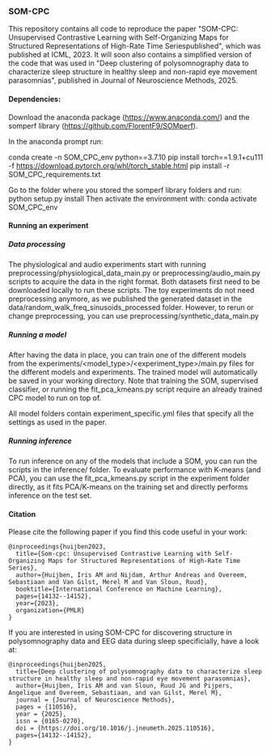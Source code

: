 ### SOM-CPC
This repository contains all code to reproduce the paper "SOM-CPC: Unsupervised Contrastive Learning with Self-Organizing Maps for Structured Representations of High-Rate Time Seriespublished", which was published at ICML, 2023.
It will soon also contains a simplified version of the code that was used in "Deep clustering of polysomnography data to characterize sleep structure in healthy sleep and non-rapid eye movement parasomnias", published in Journal of Neuroscience Methods, 2025.

#### Dependencies:

Download the anaconda package (https://www.anaconda.com/) and the somperf library (https://github.com/FlorentF9/SOMperf).

In the anaconda prompt run:

conda create -n SOM_CPC_env python==3.7.10
pip install torch==1.9.1+cu111 -f https://download.pytorch.org/whl/torch_stable.html
pip install -r SOM_CPC_requirements.txt

Go to the folder where you stored the somperf library folders and run: python setup.py install
Then activate the environment with: conda activate SOM_CPC_env


#### Running an experiment

##### Data processing
The physiological and audio experiments start with running preprocessing/physiological_data_main.py or preprocessing/audio_main.py scripts to acquire the data in the right format. 
Both datasets first need to be downloaded locally to run these scripts.
The toy experiments do not need preprocessing anymore, as we published the generated dataset in the data/random_walk_freq_sinusoids_processed folder. However, to rerun or change preprocessing, you can use preprocessing/synthetic_data_main.py

##### Running a model
After having the data in place, you can train one of the different models from the experiments/<model_type>/<experiment_type>/main.py files for the different models and experiments. 
The trained model will automatically be saved in your working directory.
Note that training the SOM, supervised classifier, or running the fit_pca_kmeans.py script require an already trained CPC model to run on top of.

All model folders contain experiment_specific.yml files that specify all the settings as used in the paper.

##### Running inference
To run inference on any of the models that include a SOM, you can run the scripts in the inference/ folder. To evaluate performance with K-means (and PCA), you can use the fit_pca_kmeans.py script in the experiment folder directly, as it fits PCA/K-means on the training set and directly performs inference on the test set.

#### Citation
Please cite the following paper if you find this code useful in your work:

```
@inproceedings{huijben2023,
  title={Som-cpc: Unsupervised Contrastive Learning with Self-Organizing Maps for Structured Representations of High-Rate Time Series},
  author={Huijben, Iris AM and Nijdam, Arthur Andreas and Overeem, Sebastiaan and Van Gilst, Merel M and Van Sloun, Ruud},
  booktitle={International Conference on Machine Learning},
  pages={14132--14152},
  year={2023},
  organization={PMLR}
}
```

If you are interested in using SOM-CPC for discovering structure in polysomnography data and EEG data during sleep specificially, have a look at:
```
@inproceedings{huijben2025,
  title={Deep clustering of polysomnography data to characterize sleep structure in healthy sleep and non-rapid eye movement parasomnias},
  author={Huijben, Iris AM and van Sloun, Ruud JG and Pijpers, Angelique and Overeem, Sebastiaan, and van Gilst, Merel M},
  journal = {Journal of Neuroscience Methods},
  pages = {110516},
  year = {2025},
  issn = {0165-0270},
  doi = {https://doi.org/10.1016/j.jneumeth.2025.110516},
  pages={14132--14152},
}
```

